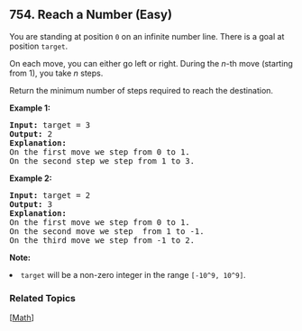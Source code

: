 <!--|This file generated by command(leetcode description); DO NOT EDIT.    |-->
<!--+----------------------------------------------------------------------+-->
<!--|@author    Openset <openset.wang@gmail.com>                           |-->
<!--|@link      https://github.com/openset                                 |-->
<!--|@home      https://github.com/openset/leetcode                        |-->
<!--+----------------------------------------------------------------------+-->

## 754. Reach a Number (Easy)

<p>
You are standing at position <code>0</code> on an infinite number line.  There is a goal at position <code>target</code>.
</p><p>
On each move, you can either go left or right.  During the <i>n</i>-th move (starting from 1), you take <i>n</i> steps.
</p><p>
Return the minimum number of steps required to reach the destination.
</p>

<p><b>Example 1:</b><br />
<pre>
<b>Input:</b> target = 3
<b>Output:</b> 2
<b>Explanation:</b>
On the first move we step from 0 to 1.
On the second step we step from 1 to 3.
</pre>
</p>

<p><b>Example 2:</b><br />
<pre>
<b>Input:</b> target = 2
<b>Output:</b> 3
<b>Explanation:</b>
On the first move we step from 0 to 1.
On the second move we step  from 1 to -1.
On the third move we step from -1 to 2.
</pre>
</p>

<p><b>Note:</b><br>
<li><code>target</code> will be a non-zero integer in the range <code>[-10^9, 10^9]</code>.</li>
</p>

### Related Topics
  [[Math](https://github.com/openset/leetcode/tree/master/tag/math/README.md)]
